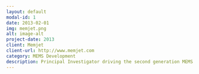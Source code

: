 ```yaml
---
layout: default
modal-id: 1
date: 2013-02-01
img: memjet.png
alt: image-alt
project-date: 2013
client: Memjet
client-url: http://www.memjet.com
category: MEMS Development
description: Principal Investigator driving the second generation MEMS Process Development. Memjet’s revolutionary inkjet technology is enabled by the optimised CMOS + MEMS structure, packing an impressive 70,400 nozzles per printhead. <br> <br> Image credit Memjet
---
```

